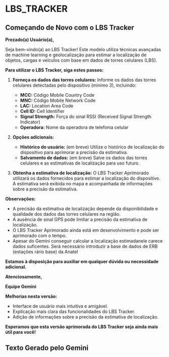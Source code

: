 # LBS_TRACKER

## Começando de Novo com o LBS Tracker

**Prezado(a) Usuário(a),**

Seja bem-vindo(a) ao LBS Tracker! Este modelo utiliza técnicas avançadas de machine learning e geolocalização para estimar a localização de objetos, cargas e veículos com base em dados de torres celulares (LBS).

**Para utilizar o LBS Tracker, siga estes passos:**

1. **Forneça os dados das torres celulares:** Informe os dados das torres celulares detectadas pelo dispositivo (mínimo 3), incluindo:
    * **MCC:** Código Mobile Country Code
    * **MNC:** Código Mobile Network Code
    * **LAC:** Location Area Code
    * **Cell ID:** Cell Identifier
    * **Signal Strength:** Força do sinal RSSI (Received Signal Strength Indicator)
    * **Operadora:** Nome da operadora de telefonia celular
      
2. **Opções adicionais:**
    * **Histórico do usuário:** (em breve) Utilize o histórico de localização do dispositivo para aprimorar a precisão da estimativa.
    * **Salvamento de dados:** (em breve) Salve os dados das torres celulares e as estimativas de localização para uso futuro.

3. **Obtenha a estimativa de localização:** O LBS Tracker Aprimorado utilizará os dados fornecidos para estimar a localização do dispositivo. A estimativa será exibida no mapa e acompanhada de informações sobre a precisão da estimativa.

**Observações:**

* A precisão da estimativa de localização depende da disponibilidade e qualidade dos dados das torres celulares na região.
* A ausência de sinal GPS pode limitar a precisão da estimativa de localização.
* O LBS Tracker Aprimorado ainda está em desenvolvimento e pode ser aprimorado com o tempo.
* Apesar do Gemini conseguir calcular a localização estimadanele carece dados suficentes. Será necessário introduzir a base de dados de ERB (estações rário base) da Anatel

**Estamos à disposição para auxiliar em qualquer dúvida ou necessidade adicional.**

**Atenciosamente,**

**Equipe Gemini**

**Melhorias nesta versão:**

* Interface de usuário mais intuitiva e amigável.
* Explicação mais clara das funcionalidades do LBS Tracker.
* Adição de informações sobre a precisão da estimativa de localização.

**Esperamos que esta versão aprimorada do LBS Tracker seja ainda mais útil para você!**

## Texto Gerado pelo Gemini
